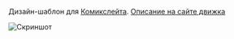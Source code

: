 Дизайн-шаблон для [Комикслейта](https://comicslate.org/). [Описание на сайте движка](https://www.dokuwiki.org/template:comicslate)

![Скриншот](http://screenshot.ru/425b87840afdf82a18b539822264f5d8.png)

